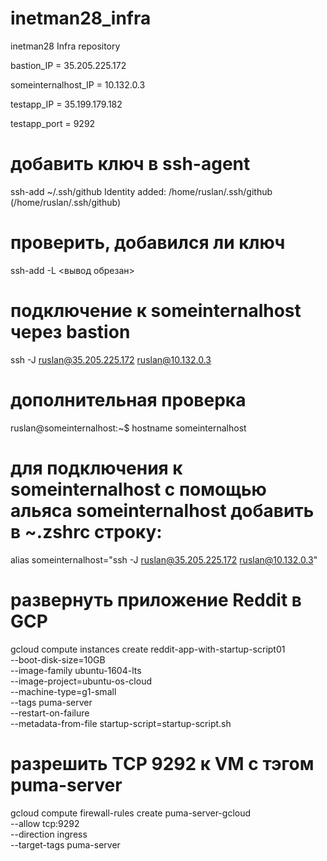 # inetman28_infra
inetman28 Infra repository

bastion_IP = 35.205.225.172

someinternalhost_IP = 10.132.0.3

testapp_IP = 35.199.179.182

testapp_port = 9292

# добавить ключ в ssh-agent
ssh-add ~/.ssh/github
Identity added: /home/ruslan/.ssh/github (/home/ruslan/.ssh/github)
# проверить, добавился ли ключ
ssh-add -L
<вывод обрезан>
# подключение к someinternalhost через bastion
ssh -J ruslan@35.205.225.172 ruslan@10.132.0.3

# дополнительная проверка
ruslan@someinternalhost:~$ hostname
someinternalhost

# для подключения к someinternalhost с помощью альяса someinternalhost добавить в ~.zshrc строку:
alias someinternalhost="ssh -J ruslan@35.205.225.172 ruslan@10.132.0.3"


# развернуть приложение Reddit в GCP

gcloud compute instances create reddit-app-with-startup-script01 \
--boot-disk-size=10GB \
--image-family ubuntu-1604-lts \
--image-project=ubuntu-os-cloud \
--machine-type=g1-small \
--tags puma-server \
--restart-on-failure \
--metadata-from-file startup-script=startup-script.sh


# разрешить TCP 9292 к VM с тэгом puma-server
gcloud compute firewall-rules create puma-server-gcloud \
--allow tcp:9292 \
--direction ingress \
--target-tags puma-server
